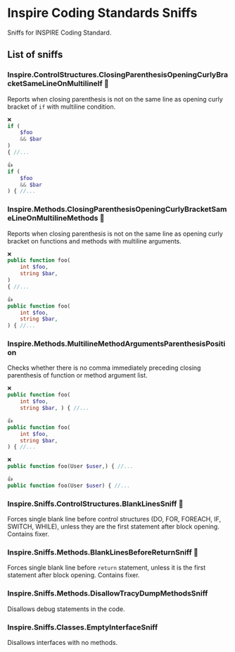 # Inspire Coding Standards Sniffs

Sniffs for INSPIRE Coding Standard.

## List of sniffs

### Inspire.ControlStructures.ClosingParenthesisOpeningCurlyBracketSameLineOnMultilineIf 🔧
Reports when closing parenthesis is not on the same line as opening curly bracket of `if` with multiline condition.

```php
❌
if (
    $foo
    && $bar
)
{ //...
```

```php
👍
if (
    $foo
    && $bar
) { //...
```

### Inspire.Methods.ClosingParenthesisOpeningCurlyBracketSameLineOnMultilineMethods 🔧
Reports when closing parenthesis is not on the same line as opening curly bracket on functions and methods with multiline arguments.

```php
❌
public function foo(
    int $foo,
    string $bar,
)
{ //...
```

```php
👍
public function foo(
    int $foo,
    string $bar,
) { //...
```

### Inspire.Methods.MultilineMethodArgumentsParenthesisPosition
Checks whether there is no comma immediately preceding closing parenthesis of function or method argument list.

```php
❌
public function foo(
    int $foo,
    string $bar, ) { //...
```

```php
👍
public function foo(
    int $foo,
    string $bar,
) { //...
```

```php
❌
public function foo(User $user,) { //...
```

```php
👍
public function foo(User $user) { //...
```


### Inspire.Sniffs.ControlStructures.BlankLinesSniff 🔧
Forces single blank line before control structures (DO, FOR, FOREACH, IF, SWITCH, WHILE), unless they are the first statement after block opening. Contains fixer.

### Inspire.Sniffs.Methods.BlankLinesBeforeReturnSniff 🔧
Forces single blank line before `return` statement, unless it is the first statement after block opening. Contains fixer.

### Inspire.Sniffs.Methods.DisallowTracyDumpMethodsSniff
Disallows debug statements in the code.

### Inspire.Sniffs.Classes.EmptyInterfaceSniff
Disallows interfaces with no methods.
